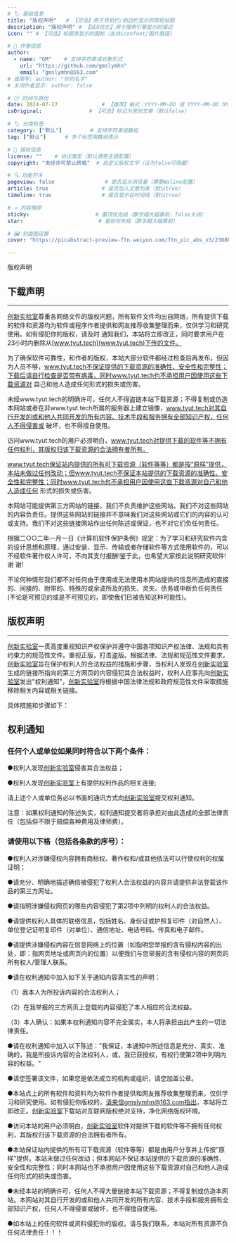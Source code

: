 ```yaml
---
# 🏷️ 基础信息
title: "版权声明"   # 【可选】用于导航栏/侧边栏显示的简短标题
description: "版权声明" # 【SEO优化】用于搜索引擎显示的描述
icon: "" # 【可选】标题旁显示的图标（支持iconfont/图片路径）

# 👤 作者信息
author: 
  - name: "GM"    # 支持字符串或对象形式
    url: "https://github.com/gmslymhn" 
    email: "gmslymhn@163.com"
# 或简写: author: "你的名字" 
# 关闭作者显示: author: false

# 🕒 时间与原创
date: 2024-07-27              # 【推荐】格式：YYYY-MM-DD 或 YYYY-MM-DD hh:mm:ss
isOriginal:               # 【可选】标记为原创文章（默认false）

# 🏷️ 分类标签
category: ["默认"]         # 支持字符串或数组
tag: ["默认"]      # 多个标签用数组表示

# 📜 版权信息
license: ""    # 协议类型（默认使用主题配置）
copyright: "未经许可禁止转载"  # 自定义版权文字（设为false可隐藏）

# 🔍 功能开关
pageview: false                # 是否显示浏览量（需要Waline配置）
article: true                 # 是否加入文章列表（默认true）
timeline: true                # 是否显示在时间线（默认true）

# ⭐ 内容推荐
sticky:                     # 置顶优先级（数字越大越靠前，false关闭）
star:                        # 星标优先级（数字越大越靠前）

# 🖼️ 封面图设置
cover: "https://picabstract-preview-ftn.weiyun.com/ftn_pic_abs_v3/2388bacaedf853708b70da2b591eabf2f57b5213e46febbd7e7db0297d52b3c8370e0e1258d6bf041a5f7f2d61f94290?pictype=scale&from=30113&version=3.3.3.3&fname=%E7%A8%BF%E5%AE%9AAI_202304241218.png&size=750"  # 文章卡片封面图（建议尺寸：1200×600）

---
```

版权声明
<!-- more -->
## **下载声明**

------

[创新实验室](innlab.tyut.tech)尊重各网络文件的版权问题，所有软件文件均出自网络，所有提供下载的软件和资源均为软件或程序作者提供和网友推荐收集整理而来，仅供学习和研究使用。如有侵犯你的版权，请及时 通知我们，本站将立即改正，同时要求用户在23小时内删除从[www.tyut.tech](www.tyut.tech)下传的文件。

为了确保软件可靠性，和作者的版权，本站大部分软件都经过检查后再发布，但因为人员不够，www.tyut.tech不保证提供的下载资源的准确性、安全性和完整性；下载后请自行检查是否带有病毒，同时www.tyut.tech也不承担用户因使用这些下载资源对 自己和他人造成任何形式的损失或伤害。

未经www.tyut.tech的明确许可，任何人不得盗链本站下载资源；不得复制或仿造本网站或者在非www.tyut.tech所属的服务器上建立镜像，www.tyut.tech对其自行开发的或和他人共同开发的所有内容、技术手段和服务拥有全部知识产权，任何人不得侵害或 破坏，也不得擅自使用。

访问www.tyut.tech的用户必须明白，www.tyut.tech对提供下载的软件等不拥有任何权利，其版权归该下载资源的合法拥有者所有。

www.tyut.tech保证站内提供的所有可下载资源（软件等等）都是按“原样”提供，本站未做过任何改动；但www.tyut.tech不保证本站提供的下载资源的准确性、安全性和完整性；同时www.tyut.tech也不承担用户因使用这些下载资源对自己和他人造成任何 形式的损失或伤害。

本网站可能提供第三方网站的链接，我们不负责维护这些网站。我们不对这些网站的内容负责任。提供这些网站的链接并不意味我们对这些网站或它们的内容的认可或支持。我们不对这些链接网站作出任何陈述或保证，也不对它们负任何责任。

根据二○○二年一月一日《计算机软件保护条例》规定：为了学习和研究软件内含的设计思想和原理，通过安装、显示、传输或者存储软件等方式使用软件的，可以不经软件著作权人许可，不向其支付报酬!鉴于此，也希望大家按此说明研究软件!谢 谢!

不论何种情形我们都不对任何由于使用或无法使用本网站提供的信息所造成的直接的、间接的、附带的、特殊的或余波所及的损失、灵失、债务或中断负任何责任(不论是可预见的或是不可预见的，即使我们巳被告知这种可能性)。

## **版权声明**

------

[创新实验室](www.tyut.tech)一贯高度重视知识产权保护并遵守中国各项知识产权法律、法规和具有约束力的规范性文件。重视正版，打击盗版。根据法律、法规和规范性文件要求，[创新实验室](www.tyut.tech)旨在保护权利人的合法权益的措施和步骤，当权利人发现在[创新实验室](www.tyut.tech)生成的链接所指向的第三方网页的内容侵犯其合法权益时，权利人应事先向[创新实验室](www.tyut.tech)发出"权利通知"，[创新实验室](www.tyut.tech)将根据中国法律法规和政府规范性文件采取措施移除相关内容或相关链接。

具体措施和步骤如下：

## **权利通知**

### 任何个人或单位如果同时符合以下两个条件：

●权利人发现[创新实验室](www.tyut.tech)侵害其合法权益；

●权利人发现[创新实验室](www.tyut.tech)上有提供权利作品的相关连接;

请上述个人或单位务必以书面的通讯方式向[创新实验室](www.tyut.tech)提交权利通知。

注意：如果权利通知的陈述失实，权利通知提交者将承担对由此造成的全部法律责任（包括但不限于赔偿各种费用及律师费）。

### 请使用以下格（包括各条款的序号）：

●权利人对涉嫌侵权内容拥有商标权、著作权和/或其他依法可以行使权利的权属证明；

 ●请充分、明确地描述确信被侵犯了权利人合法权益的内容并请提供非法登载该作品的第三方网址。

●请指明涉嫌侵权网页的哪些内容侵犯了第2项中列明的权利人的合法权益。

●请提供权利人具体的联络信息，包括姓名、身份证或护照复印件（对自然人）、单位登记证明复印件（对单位）、通信地址、电话号码、传真和电子邮件。

●请提供涉嫌侵权内容在信息网络上的位置（如指明您举报的含有侵权内容的出处，即：指网页地址或网页内的位置）以便我们与您举报的含有侵权内容的网页的所有权人/管理人联系。

●请在权利通知中加入如下关于通知内容真实性的声明：

（1）我本人为所投诉内容的合法权利人；

（2）在我举报的三方网页上登载的内容侵犯了本人相应的合法权益。

（3）本人确认：如果本权利通知内容不完全属实，本人将承担由此产生的一切法律责任。

●请在权利通知中加入以下陈述："我保证，本通知中所述信息是充分、真实、准确的，我是所投诉内容的合法权利人，或，我已获授权，有权行使第2项中列明内容的权益。"

●请您签署该文件，如果您是依法成立的机构或组织，请您加盖公章。

●本站点上的所有软件和资料均为软件作者提供和网友推荐收集整理而来，仅供学习和研究使用。如有侵犯你版权的，请来信gmslymhn@163.com指出，本站将立即改正。[创新实验室](www.tyut.tech)下载站对互联网版权绝对支持，净化网络版权环境。

●访问本站的用户必须明白，[创新实验室](www.tyut.tech)软件对提供下载的软件等不拥有任何权利，其版权归该下载资源的合法拥有者所有。

●本站保证站内提供的所有可下载资源（软件等等）都是由用户分享并上传按"原样"提供，本站未做过任何改动；但本网站不保证本站提供的下载资源的准确性、安全性和完整性；同时本网站也不承担用户因使用这些下载资源对自己和他人造成任何形式的损失或伤害。

●未经本站的明确许可，任何人不得大量链接本站下载资源；不得复制或仿造本网站。本网站对其自行开发的或和他人共同开发的所有内容、技术手段和服务拥有全部知识产权，任何人不得侵害或破坏，也不得擅自使用。

●如本站上的任何软件或资料侵犯你的版权，请与我们联系，本站对所有资源不负任何法律责任！！！
